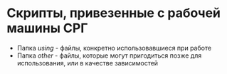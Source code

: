 # Скрипты, привезенные с рабочей машины СРГ

- Папка _using_ - файлы, конкретно использовавшиеся при работе
- Папка _other_ - файлы, которые могут пригодиться позже для использования, или в качестве зависимостей
